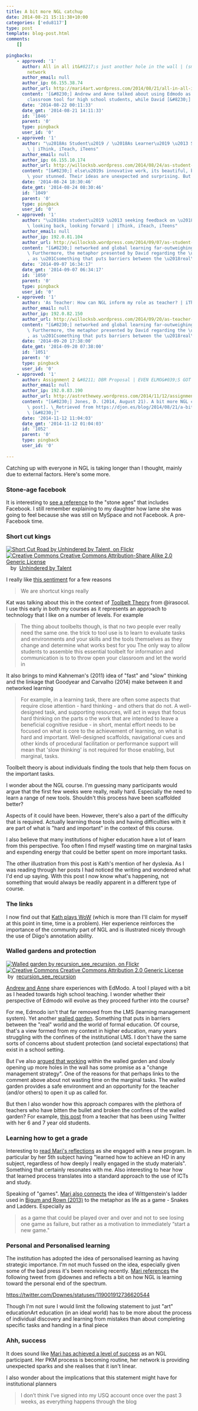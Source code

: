 ```yaml
---
title: A bit more NGL catchup
date: 2014-08-21 15:11:38+10:00
categories: ['edu8117']
type: post
template: blog-post.html
comments:
    []
    
pingbacks:
    - approved: '1'
      author: All in all it&#8217;s just another hole in the wall | (sm)art education
        network
      author_email: null
      author_ip: 66.155.38.74
      author_url: http://mari4art.wordpress.com/2014/08/21/all-in-all-its-just-another-hole-in-the-wall/
      content: '[&#8230;] Andrew and Anne talked about using Edmodo as a safe collaborative
        classroom tool for high school students, while David [&#8230;]'
      date: '2014-08-22 00:11:33'
      date_gmt: '2014-08-21 14:11:33'
      id: '1046'
      parent: '0'
      type: pingback
      user_id: '0'
    - approved: '1'
      author: "\u2018As Student\u2019 / \u2018As Learner\u2019 \u2013 Sharing my Learning\
        \ | iThink, iTeach, iTeens"
      author_email: null
      author_ip: 66.155.10.174
      author_url: http://willocksb.wordpress.com/2014/08/24/as-student-as-learner-sharing-my-learning/
      content: "[&#8230;] else\u2019s innovative work, its beautiful, brilliant, breathtaking,\
        \ your stunned. Their ideas are unexpected and surprising. But [&#8230;]"
      date: '2014-08-24 18:30:46'
      date_gmt: '2014-08-24 08:30:46'
      id: '1049'
      parent: '0'
      type: pingback
      user_id: '0'
    - approved: '1'
      author: "\u2018As student\u2019 \u2013 seeking feedback on \u2018as teacher\u2019\
        \ looking back, looking forward | iThink, iTeach, iTeens"
      author_email: null
      author_ip: 192.0.81.104
      author_url: http://willocksb.wordpress.com/2014/09/07/as-student-seeking-feedback-on-as-teacher-looking-back-looking-forward/
      content: "[&#8230;] networked and global learning far-outweighing the negatives?\
        \ Furthermore, the metaphor presented by David regarding the \u2018walled garden\u2019\
        , as \u201Csomething that puts barriers between the \u2018real\u2019 world [&#8230;]"
      date: '2014-09-07 16:34:17'
      date_gmt: '2014-09-07 06:34:17'
      id: '1050'
      parent: '0'
      type: pingback
      user_id: '0'
    - approved: '1'
      author: 'As Teacher: How can NGL inform my role as teacher? | iThink, iTeach, iTeens'
      author_email: null
      author_ip: 192.0.82.150
      author_url: http://willocksb.wordpress.com/2014/09/20/as-teacher-how-can-ngl-inform-my-role-as-teacher/
      content: "[&#8230;] networked and global learning far-outweighing the negatives?\
        \ Furthermore, the metaphor presented by David regarding the \u2018walled garden\u2019\
        , as \u201Csomething that puts barriers between the \u2018real\u2019 world [&#8230;]"
      date: '2014-09-20 17:38:00'
      date_gmt: '2014-09-20 07:38:00'
      id: '1051'
      parent: '0'
      type: pingback
      user_id: '0'
    - approved: '1'
      author: Assignment 2 &#8211; DBR Proposal | EVEN ELMO&#039;S GOT A MOBILE
      author_email: null
      author_ip: 192.0.83.190
      author_url: http://astrethewey.wordpress.com/2014/11/12/assignment-2-dbr-proposal/
      content: "[&#8230;] Jones, D. (2014, August 21). A bit more NGL catchup [Web log\
        \ post]. \_Retrieved from https://djon.es/blog/2014/08/21/a-bit-more-ngl-catchup/\
        \ [&#8230;]"
      date: '2014-11-12 11:04:03'
      date_gmt: '2014-11-12 01:04:03'
      id: '1052'
      parent: '0'
      type: pingback
      user_id: '0'
    
---
```

Catching up with everyone in NGL is taking longer than I thought, mainly due to external factors. Here's some more.

### Stone-age facebook

It is interesting to [see a reference](http://katarenasafeplace.wordpress.com/2014/07/27/starting-off/) to the "stone ages" that includes Facebook. I still remember explaining to my daughter how lame she was going to feel because she was still on MySpace and not Facebook. A pre-Facebook time.

### Short cut kings

[![Short Cut Road by Unhindered by Talent, on Flickr](images/2057350339_738a34fcea_m.jpg "Short Cut Road by Unhindered by Talent, on Flickr")](https://www.flickr.com/photos/nicmcphee/2057350339/)  
[![Creative Commons Creative Commons Attribution-Share Alike 2.0 Generic License](images/80x15.png "Creative Commons Creative Commons Attribution-Share Alike 2.0 Generic License")](http://creativecommons.org/licenses/by-sa/2.0/)   by  [](https://www.flickr.com/people/nicmcphee/)[Unhindered by Talent](https://www.flickr.com/people/nicmcphee/) [](http://www.imagecodr.org/)

I really like [this sentiment](http://katarenasafeplace.wordpress.com/2014/08/09/understanding-week-2-trying-to-play-catch-up/) for a few reasons

> We are shortcut kings really

Kat was talking about this in the context of [Toolbelt Theory](http://speedchange.blogspot.ca/2008/05/toolbelt-theory-for-everyone.html) from @irasocol. I use this early in both my courses as it represents an approach to technology that I like on a number of levels. For example

> The thing about toolbelts though, is that no two people ever really need the same one. the trick to tool use is to learn to evaluate tasks and environments and your skills and the tools themselves as they change and determine what works best for you The only way to allow students to assemble this essential toolbelt for information and communication is to to throw open your classroom and let the world in

It also brings to mind Kahneman's (2011) idea of "fast" and "slow" thinking and the linkage that Goodyear and Carvalho (2014) make between it and networked learning

> For example, in a learning task, there are often some aspects that require close attention - hard thinking - and others that do not. A well-designed task, and supporting resources, will act in ways that focus hard thinking on the parts o the work that are intended to leave a beneficial cognitive residue - in short, mental effort needs to be focused on what is core to the achievement of learning, on what is hard and important. Well-designed scaffolds, navigational cues and other kinds of procedural facilitation or performance support will mean that 'slow thinking' is not required for those enabling, but marginal, tasks.

Toolbelt theory is about individuals finding the tools that help them focus on the important tasks.

I wonder about the NGL course. I'm guessing many participants would argue that the first few weeks were really, really hard. Especially the need to learn a range of new tools. Shouldn't this process have been scaffolded better?

Aspects of it could have been. However, there's also a part of the difficulty that is required. Actually learning those tools and having difficulties with it are part of what is "hard and important" in the context of this course.

I also believe that many institutions of higher education have a lot of learn from this perspective. Too often I find myself wasting time on marginal tasks and expending energy that could be better spent on more important tasks.

The other illustration from this post is Kath's mention of her dyslexia. As I was reading through her posts I had noticed the writing and wondered what I'd end up saying. With this post I now know what's happening, not something that would always be readily apparent in a different type of course.

### The links

I now find out that [Kath plays WoW](http://katarenasafeplace.wordpress.com/2014/08/18/helping-with-warcraft/) (which is more than I'll claim for myself at this point in time, time is a problem). Her experience reinforces the importance of the community part of NGL and is illustrated nicely through the use of Diigo's annotation ability.

### Walled gardens and protection

[![Walled garden by recursion_see_recursion, on Flickr](images/325231714_123d94d79e_m.jpg "Walled garden by recursion_see_recursion, on Flickr")](https://www.flickr.com/photos/hawksanddoves/325231714/)  
[![Creative Commons Creative Commons Attribution 2.0 Generic License](images/80x15.png "Creative Commons Creative Commons Attribution 2.0 Generic License")](http://creativecommons.org/licenses/by/2.0/)   by  [](https://www.flickr.com/people/hawksanddoves/)[recursion\_see\_recursion](https://www.flickr.com/people/hawksanddoves/) [](http://www.imagecodr.org/)

[Andrew and Anne](https://globalconnectionusq.wordpress.com/2014/08/16/a-useful-collaborative-tool/) share experiences with EdModo. A tool I played with a bit as I headed towards high school teaching. I wonder whether their perspective of Edmodo will evolve as they proceed further into the course?

For me, Edmodo isn't that far removed from the LMS (learning management system). Yet another [walled garden](http://en.wikipedia.org/wiki/Walled_garden). Something that puts in barriers between the "real" world and the world of formal education. Of course, that's a view formed from my context in higher education, many years struggling with the confines of the institutional LMS. I don't have the same sorts of concerns about student protection (and societal expectations) that exist in a school setting.

But I've also [argued that working](/blog2/2010/04/25/inside-out-outside-in-or-both/) within the walled garden and slowly opening up more holes in the wall has some promise as a "change management strategy". One of the reasons for that perhaps links to the comment above about not wasting time on the marginal tasks. The walled garden provides a safe environment and an opportunity for the teacher (and/or others) to open it up as called for.

But then I also wonder how this approach compares with the plethora of teachers who have bitten the bullet and broken the confines of the walled garden? For example, [this post](http://learningandsharingwithmsl.blogspot.com.au/2013/08/using-twitter-in-primary-classroom.html) from a teacher that has been using Twitter with her 6 and 7 year old students.

### Learning how to get a grade

Interesting to [read Mari's reflections](http://mari4art.wordpress.com/2014/07/31/me-as-student/) as she engaged with a new program. In particular by her 5th subject having "learned how to achieve an HD in any subject, regardless of how deeply I really engaged in the study materials". Something that certainly resonates with me. Also interesting to hear how that learned process translates into a standard approach to the use of ICTs and study.

Speaking of "games". [Mari also connects](http://mari4art.wordpress.com/2014/08/01/week-1-minute-paper/) the idea of Wittgenstein's ladder used in [Bigum and Rown (2013)](http://chrisbigum.com/downloads/LLL-PCP.pdf) to the metaphor as life as a game - Snakes and Ladders. Especially as

> as a game that could be played over and over and not to see losing one game as failure, but rather as a motivation to immediately “start a new game."

### Personal and Personalised learning

The institution has adopted the idea of personalised learning as having strategic importance. I'm not much fussed on the idea, especially given some of the bad press it's been receiving recently. [Mari references](http://mari4art.wordpress.com/2014/08/17/preparing-students-to-learn-without-us-a-reflection-on-some-wise-quotes-part-1/) the following tweet from @downes and reflects a bit on how NGL is learning toward the personal end of the spectrum.

https://twitter.com/Downes/statuses/119001912736620544

Though I'm not sure I would limit the following statement to just "art" educationArt education (in an ideal world) has to be more about the process of individual discovery and learning from mistakes than about completing specific tasks and handing in a final piece

### Ahh, success

It does sound like [Mari has achieved a level of success](http://mari4art.wordpress.com/2014/08/18/when-a-pkm-workflow-becomes-a-routine/) as an NGL participant. Her PKM process is becoming routine, her network is providing unexpected sparks and she realises that it isn't linear.

I also wonder about the implications that this statement might have for institutional planners

> I don’t think I’ve signed into my USQ account once over the past 3 weeks, as everything happens through the blog